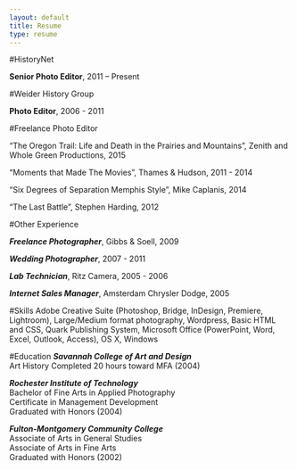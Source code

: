 ```yaml
---
layout: default
title: Resume
type: resume
---
```



#HistoryNet

**Senior Photo Editor**,  2011 – Present


#Weider History Group

**Photo Editor**, 2006 - 2011


#Freelance Photo Editor

“The Oregon Trail: Life and Death in the Prairies and Mountains”, Zenith and Whole Green Productions, 2015

“Moments that Made The Movies”, Thames & Hudson, 2011 - 2014

“Six Degrees of Separation Memphis Style”, Mike Caplanis, 2014

“The Last Battle”, Stephen Harding, 2012


#Other Experience

***Freelance Photographer***, Gibbs & Soell, 2009


***Wedding Photographer***, 2007 - 2011


***Lab Technician***, Ritz Camera, 2005 - 2006


***Internet Sales Manager***, Amsterdam Chrysler Dodge, 2005


#Skills
Adobe Creative Suite (Photoshop, Bridge, InDesign, Premiere, Lightroom), Large/Medium format photography, Wordpress, Basic HTML and CSS, Quark Publishing System, Microsoft Office (PowerPoint, Word, Excel, Outlook, Access), OS X, Windows


#Education
***Savannah College of Art and Design***  
Art History 
Completed 20 hours toward MFA (2004)  

***Rochester Institute of Technology***  
Bachelor of Fine Arts in Applied Photography  
Certificate in Management Development  
Graduated with Honors (2004)  

***Fulton-Montgomery Community College***  
Associate of Arts in General Studies  
Associate of Arts in Fine Arts  
Graduated with Honors (2002)  
